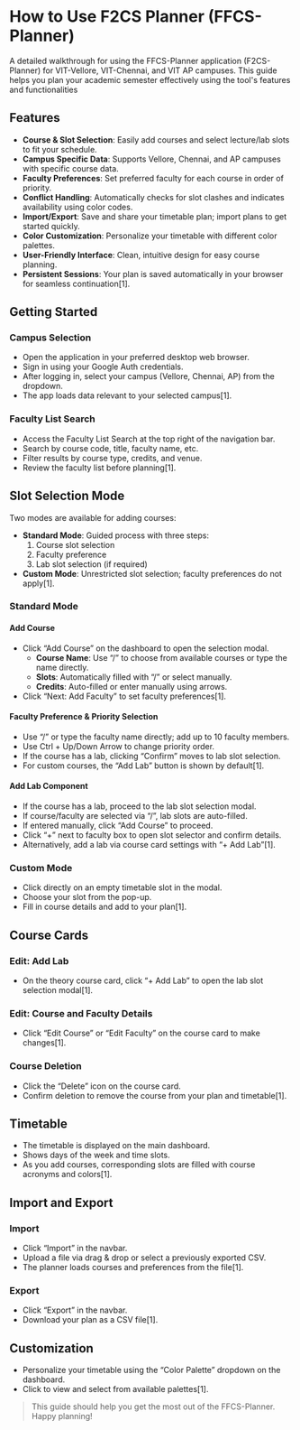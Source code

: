 # How to Use F2CS Planner (FFCS-Planner)

A detailed walkthrough for using the FFCS-Planner application (F2CS-Planner) for VIT-Vellore, VIT-Chennai, and VIT AP campuses. This guide helps you plan your academic semester effectively using the tool's features and functionalities

## Features

- **Course & Slot Selection**: Easily add courses and select lecture/lab slots to fit your schedule.
- **Campus Specific Data**: Supports Vellore, Chennai, and AP campuses with specific course data.
- **Faculty Preferences**: Set preferred faculty for each course in order of priority.
- **Conflict Handling**: Automatically checks for slot clashes and indicates availability using color codes.
- **Import/Export**: Save and share your timetable plan; import plans to get started quickly.
- **Color Customization**: Personalize your timetable with different color palettes.
- **User-Friendly Interface**: Clean, intuitive design for easy course planning.
- **Persistent Sessions**: Your plan is saved automatically in your browser for seamless continuation[1].

## Getting Started

### Campus Selection

- Open the application in your preferred desktop web browser.
- Sign in using your Google Auth credentials.
- After logging in, select your campus (Vellore, Chennai, AP) from the dropdown.
- The app loads data relevant to your selected campus[1].

### Faculty List Search

- Access the Faculty List Search at the top right of the navigation bar.
- Search by course code, title, faculty name, etc.
- Filter results by course type, credits, and venue.
- Review the faculty list before planning[1].

## Slot Selection Mode

Two modes are available for adding courses:

- **Standard Mode**: Guided process with three steps:
  1. Course slot selection
  2. Faculty preference
  3. Lab slot selection (if required)
- **Custom Mode**: Unrestricted slot selection; faculty preferences do not apply[1].

### Standard Mode

#### Add Course

- Click “Add Course” on the dashboard to open the selection modal.
  - **Course Name**: Use “/” to choose from available courses or type the name directly.
  - **Slots**: Automatically filled with “/” or select manually.
  - **Credits**: Auto-filled or enter manually using arrows.
- Click “Next: Add Faculty” to set faculty preferences[1].

#### Faculty Preference & Priority Selection

- Use “/” or type the faculty name directly; add up to 10 faculty members.
- Use Ctrl + Up/Down Arrow to change priority order.
- If the course has a lab, clicking “Confirm” moves to lab slot selection.
- For custom courses, the “Add Lab” button is shown by default[1].

#### Add Lab Component

- If the course has a lab, proceed to the lab slot selection modal.
- If course/faculty are selected via “/”, lab slots are auto-filled.
- If entered manually, click “Add Course” to proceed.
- Click “+” next to faculty box to open slot selector and confirm details.
- Alternatively, add a lab via course card settings with “+ Add Lab”[1].

### Custom Mode

- Click directly on an empty timetable slot in the modal.
- Choose your slot from the pop-up.
- Fill in course details and add to your plan[1].

## Course Cards

### Edit: Add Lab

- On the theory course card, click “+ Add Lab” to open the lab slot selection modal[1].

### Edit: Course and Faculty Details

- Click “Edit Course” or “Edit Faculty” on the course card to make changes[1].

### Course Deletion

- Click the “Delete” icon on the course card.
- Confirm deletion to remove the course from your plan and timetable[1].

## Timetable

- The timetable is displayed on the main dashboard.
- Shows days of the week and time slots.
- As you add courses, corresponding slots are filled with course acronyms and colors[1].

## Import and Export

### Import

- Click “Import” in the navbar.
- Upload a file via drag & drop or select a previously exported CSV.
- The planner loads courses and preferences from the file[1].

### Export

- Click “Export” in the navbar.
- Download your plan as a CSV file[1].

## Customization

- Personalize your timetable using the “Color Palette” dropdown on the dashboard.
- Click to view and select from available palettes[1].

> This guide should help you get the most out of the FFCS-Planner. Happy planning!

